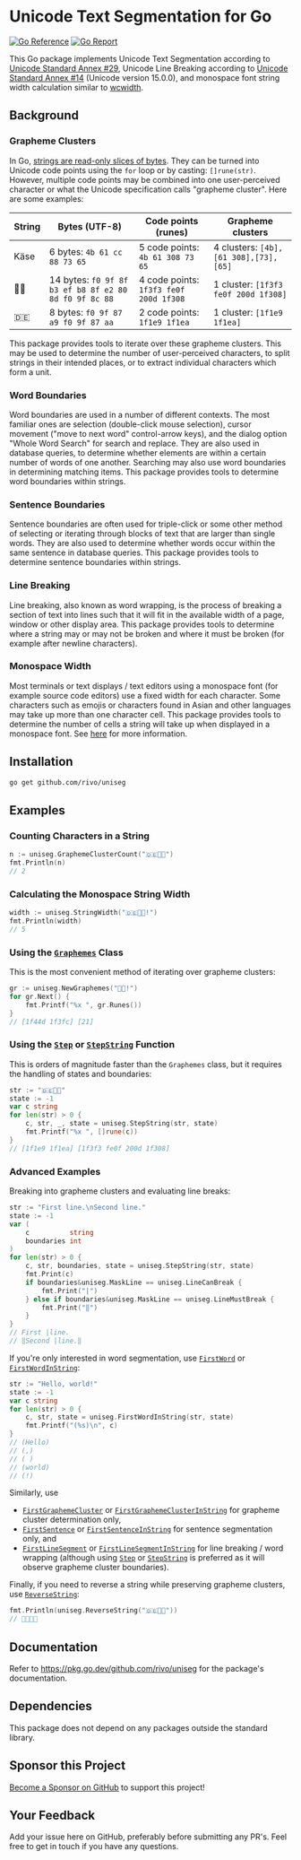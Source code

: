 # Unicode Text Segmentation for Go

[![Go Reference](https://pkg.go.dev/badge/github.com/rivo/uniseg.svg)](https://pkg.go.dev/github.com/rivo/uniseg)
[![Go Report](https://img.shields.io/badge/go%20report-A%2B-brightgreen.svg)](https://goreportcard.com/report/github.com/rivo/uniseg)

This Go package implements Unicode Text Segmentation according to [Unicode Standard Annex #29](https://unicode.org/reports/tr29/), Unicode Line Breaking according to [Unicode Standard Annex #14](https://unicode.org/reports/tr14/) (Unicode version 15.0.0), and monospace font string width calculation similar to [wcwidth](https://man7.org/linux/man-pages/man3/wcwidth.3.html).

## Background

### Grapheme Clusters

In Go, [strings are read-only slices of bytes](https://go.dev/blog/strings). They can be turned into Unicode code points using the `for` loop or by casting: `[]rune(str)`. However, multiple code points may be combined into one user-perceived character or what the Unicode specification calls "grapheme cluster". Here are some examples:

|String|Bytes (UTF-8)|Code points (runes)|Grapheme clusters|
|-|-|-|-|
|Käse|6 bytes: `4b 61 cc 88 73 65`|5 code points: `4b 61 308 73 65`|4 clusters: `[4b],[61 308],[73],[65]`|
|🏳️‍🌈|14 bytes: `f0 9f 8f b3 ef b8 8f e2 80 8d f0 9f 8c 88`|4 code points: `1f3f3 fe0f 200d 1f308`|1 cluster: `[1f3f3 fe0f 200d 1f308]`|
|🇩🇪|8 bytes: `f0 9f 87 a9 f0 9f 87 aa`|2 code points: `1f1e9 1f1ea`|1 cluster: `[1f1e9 1f1ea]`|

This package provides tools to iterate over these grapheme clusters. This may be used to determine the number of user-perceived characters, to split strings in their intended places, or to extract individual characters which form a unit.

### Word Boundaries

Word boundaries are used in a number of different contexts. The most familiar ones are selection (double-click mouse selection), cursor movement ("move to next word" control-arrow keys), and the dialog option "Whole Word Search" for search and replace. They are also used in database queries, to determine whether elements are within a certain number of words of one another. Searching may also use word boundaries in determining matching items. This package provides tools to determine word boundaries within strings.

### Sentence Boundaries

Sentence boundaries are often used for triple-click or some other method of selecting or iterating through blocks of text that are larger than single words. They are also used to determine whether words occur within the same sentence in database queries. This package provides tools to determine sentence boundaries within strings.

### Line Breaking

Line breaking, also known as word wrapping, is the process of breaking a section of text into lines such that it will fit in the available width of a page, window or other display area. This package provides tools to determine where a string may or may not be broken and where it must be broken (for example after newline characters).

### Monospace Width

Most terminals or text displays / text editors using a monospace font (for example source code editors) use a fixed width for each character. Some characters such as emojis or characters found in Asian and other languages may take up more than one character cell. This package provides tools to determine the number of cells a string will take up when displayed in a monospace font. See [here](https://pkg.go.dev/github.com/rivo/uniseg#hdr-Monospace_Width) for more information.

## Installation

```bash
go get github.com/rivo/uniseg
```

## Examples

### Counting Characters in a String

```go
n := uniseg.GraphemeClusterCount("🇩🇪🏳️‍🌈")
fmt.Println(n)
// 2
```

### Calculating the Monospace String Width

```go
width := uniseg.StringWidth("🇩🇪🏳️‍🌈!")
fmt.Println(width)
// 5
```

### Using the [`Graphemes`](https://pkg.go.dev/github.com/rivo/uniseg#Graphemes) Class

This is the most convenient method of iterating over grapheme clusters:

```go
gr := uniseg.NewGraphemes("👍🏼!")
for gr.Next() {
	fmt.Printf("%x ", gr.Runes())
}
// [1f44d 1f3fc] [21]
```

### Using the [`Step`](https://pkg.go.dev/github.com/rivo/uniseg#Step) or [`StepString`](https://pkg.go.dev/github.com/rivo/uniseg#StepString) Function

This is orders of magnitude faster than the `Graphemes` class, but it requires the handling of states and boundaries:

```go
str := "🇩🇪🏳️‍🌈"
state := -1
var c string
for len(str) > 0 {
	c, str, _, state = uniseg.StepString(str, state)
	fmt.Printf("%x ", []rune(c))
}
// [1f1e9 1f1ea] [1f3f3 fe0f 200d 1f308]
```

### Advanced Examples

Breaking into grapheme clusters and evaluating line breaks:

```go
str := "First line.\nSecond line."
state := -1
var (
	c          string
	boundaries int
)
for len(str) > 0 {
	c, str, boundaries, state = uniseg.StepString(str, state)
	fmt.Print(c)
	if boundaries&uniseg.MaskLine == uniseg.LineCanBreak {
		fmt.Print("|")
	} else if boundaries&uniseg.MaskLine == uniseg.LineMustBreak {
		fmt.Print("‖")
	}
}
// First |line.
// ‖Second |line.‖
```

If you're only interested in word segmentation, use [`FirstWord`](https://pkg.go.dev/github.com/rivo/uniseg#FirstWord) or [`FirstWordInString`](https://pkg.go.dev/github.com/rivo/uniseg#FirstWordInString):

```go
str := "Hello, world!"
state := -1
var c string
for len(str) > 0 {
	c, str, state = uniseg.FirstWordInString(str, state)
	fmt.Printf("(%s)\n", c)
}
// (Hello)
// (,)
// ( )
// (world)
// (!)
```

Similarly, use

- [`FirstGraphemeCluster`](https://pkg.go.dev/github.com/rivo/uniseg#FirstGraphemeCluster) or [`FirstGraphemeClusterInString`](https://pkg.go.dev/github.com/rivo/uniseg#FirstGraphemeClusterInString) for grapheme cluster determination only,
- [`FirstSentence`](https://pkg.go.dev/github.com/rivo/uniseg#FirstSentence) or [`FirstSentenceInString`](https://pkg.go.dev/github.com/rivo/uniseg#FirstSentenceInString) for sentence segmentation only, and
- [`FirstLineSegment`](https://pkg.go.dev/github.com/rivo/uniseg#FirstLineSegment) or [`FirstLineSegmentInString`](https://pkg.go.dev/github.com/rivo/uniseg#FirstLineSegmentInString) for line breaking / word wrapping (although using [`Step`](https://pkg.go.dev/github.com/rivo/uniseg#Step) or [`StepString`](https://pkg.go.dev/github.com/rivo/uniseg#StepString) is preferred as it will observe grapheme cluster boundaries).

Finally, if you need to reverse a string while preserving grapheme clusters, use [`ReverseString`](https://pkg.go.dev/github.com/rivo/uniseg#ReverseString):

```go
fmt.Println(uniseg.ReverseString("🇩🇪🏳️‍🌈"))
// 🏳️‍🌈🇩🇪
```

## Documentation

Refer to https://pkg.go.dev/github.com/rivo/uniseg for the package's documentation.

## Dependencies

This package does not depend on any packages outside the standard library.

## Sponsor this Project

[Become a Sponsor on GitHub](https://github.com/sponsors/rivo?metadata_source=uniseg_readme) to support this project!

## Your Feedback

Add your issue here on GitHub, preferably before submitting any PR's. Feel free to get in touch if you have any questions.